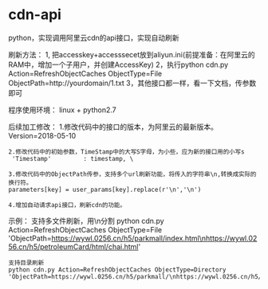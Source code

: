 # cdn-api
python，实现调用阿里云cdn的api接口，实现自动刷新

刷新方法：
	1, 把accesskey+accesssecet放到aliyun.ini(前提准备：在阿里云的RAM中，增加一个子用户，并创建AccessKey)
	2，执行python cdn.py Action=RefreshObjectCaches ObjectType=File ObjectPath=http://yourdomain/1.txt
	3，其他接口都一样，看一下文档，传参数即可


程序使用环境：
    linux  + python2.7



后续加工修改：
	1.修改代码中的接口的版本，为阿里云的最新版本。
	Version=2018-05-10
	
	2.修改代码中的初始参数，TimeStamp中的大写S字母，为小些，应为新的接口用的小写s
	 'Timestamp'         : timestamp, \
	
	3.修改代码中的ObjectPath传参，支持多个url刷新功能，将传入的字符串\n,转换成实际的换行符。
	parameters[key] = user_params[key].replace(r'\n','\n')
	
	4.增加自动请求api接口，刷新cdn的功能。


示例：
	支持多文件刷新，用\n分割
	python cdn.py Action=RefreshObjectCaches ObjectType=File 'ObjectPath=https://wywl.0256.cn/h5/parkmall/index.html\nhttps://wywl.0256.cn/h5/petroleumCard/html/chai.html'
	
	支持目录刷新
	python cdn.py Action=RefreshObjectCaches ObjectType=Directory 'ObjectPath=https://wywl.0256.cn/h5/parkmall/\nhttps://wywl.0256.cn/h5/petroleumCard/'







